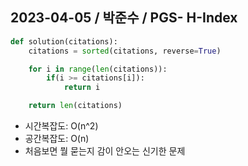 ## 2023-04-05 / 박준수 / PGS- H-Index


```python
def solution(citations):
    citations = sorted(citations, reverse=True)

    for i in range(len(citations)):
        if(i >= citations[i]):
            return i

    return len(citations)
```

- 시간복잡도: O(n^2)
- 공간복잡도: O(n)
- 처음보면 뭘 묻는지 감이 안오는 신기한 문제
